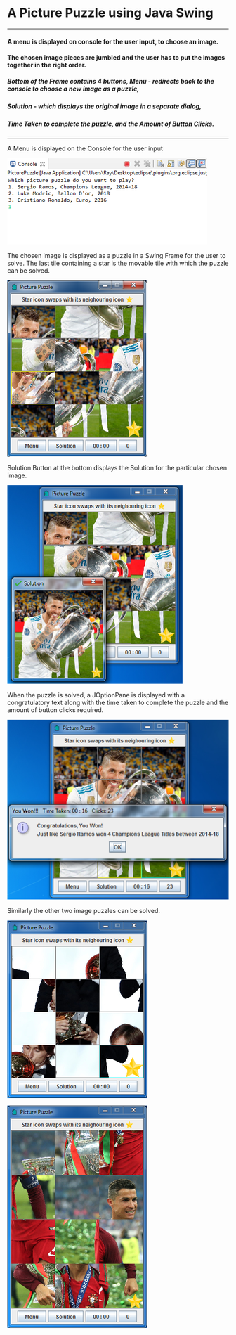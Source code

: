 # A Picture Puzzle using Java Swing
***
#### A menu is displayed on console for the user input, to choose an image.
#### The chosen image pieces are jumbled and the user has to put the images together in the right order.
##### Bottom of the Frame contains 4 buttons, Menu - redirects back to the console to choose a new image as a puzzle, 
##### Solution - which displays the original image in a separate dialog, 
##### Time Taken to complete the puzzle, and the Amount of Button Clicks.
---

A Menu is displayed on the Console for the user input

![Capture_PicturePuzzle_Console.PNG](https://github.com/04xRaynal/Picture_Puzzle_JavaSwing/blob/3a93f9a45fc0ac9a960a00289a2fae11a6c3186c/Captured%20Images/Capture_PicturePuzzle_Console.PNG)


The chosen image is displayed as a puzzle in a Swing Frame for the user to solve.
The last tile containing a star is the movable tile with which the puzzle can be solved.

![Capture_PicturePuzzle_Screen1.PNG](https://github.com/04xRaynal/Picture_Puzzle_JavaSwing/blob/3a93f9a45fc0ac9a960a00289a2fae11a6c3186c/Captured%20Images/Capture_PicturePuzzle_Screen1.PNG)


Solution Button at the bottom displays the Solution for the particular chosen image.

![Capture_PicturePuzzle_Solution_Screen1.PNG](https://github.com/04xRaynal/Picture_Puzzle_JavaSwing/blob/3a93f9a45fc0ac9a960a00289a2fae11a6c3186c/Captured%20Images/Capture_PicturePuzzle_Solution_Screen1.PNG)


When the puzzle is solved, a JOptionPane is displayed with a congratulatory text along with the time taken to complete the puzzle and the amount of button clicks required.

![Capture_PicturePuzzle_WonPane.PNG](https://github.com/04xRaynal/Picture_Puzzle_JavaSwing/blob/3a93f9a45fc0ac9a960a00289a2fae11a6c3186c/Captured%20Images/Capture_PicturePuzzle_WonPane.PNG)


Similarly the other two image puzzles can be solved.

![Capture_PicturePuzzle_Screen2.PNG](https://github.com/04xRaynal/Picture_Puzzle_JavaSwing/blob/3a93f9a45fc0ac9a960a00289a2fae11a6c3186c/Captured%20Images/Capture_PicturePuzzle_Screen2.PNG)

![Capture_PicturePuzzle_Screen3.PNG](https://github.com/04xRaynal/Picture_Puzzle_JavaSwing/blob/3a93f9a45fc0ac9a960a00289a2fae11a6c3186c/Captured%20Images/Capture_PicturePuzzle_Screen3.PNG)